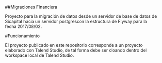 ##Migraciones Financiera

Proyecto para la migración de datos desde un servidor de base de datos de Sicapital hacia un servidor postgrescon la estructura de Flyway para la fecha 2017/08/02.

#Funcionamiento

El proyecto publicado en este repositorio corresponde a un proyecto elaborado con Talend Studio, de tal forma debe ser cloando dentro del workspace local de Talend Studio.
